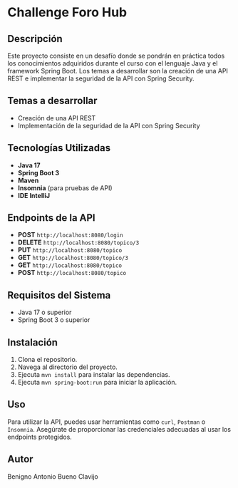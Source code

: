 # Challenge Foro Hub

## Descripción

Este proyecto consiste en un desafío donde se pondrán en práctica todos los conocimientos adquiridos durante el curso con el lenguaje Java y el framework Spring Boot. Los temas a desarrollar son la creación de una API REST e implementar la seguridad de la API con Spring Security.

## Temas a desarrollar

- Creación de una API REST
- Implementación de la seguridad de la API con Spring Security

## Tecnologías Utilizadas

- **Java 17**
- **Spring Boot 3**
- **Maven**
- **Insomnia** (para pruebas de API)
- **IDE IntelliJ**

## Endpoints de la API

- **POST** `http://localhost:8080/login`
- **DELETE** `http://localhost:8080/topico/3`
- **PUT** `http://localhost:8080/topico`
- **GET** `http://localhost:8080/topico/3`
- **GET** `http://localhost:8080/topico`
- **POST** `http://localhost:8080/topico`

## Requisitos del Sistema

- Java 17 o superior
- Spring Boot 3 o superior

## Instalación

1. Clona el repositorio.
2. Navega al directorio del proyecto.
3. Ejecuta `mvn install` para instalar las dependencias.
4. Ejecuta `mvn spring-boot:run` para iniciar la aplicación.

## Uso

Para utilizar la API, puedes usar herramientas como `curl`, `Postman` o `Insomnia`. Asegúrate de proporcionar las credenciales adecuadas al usar los endpoints protegidos.

## Autor

Benigno Antonio Bueno Clavijo

